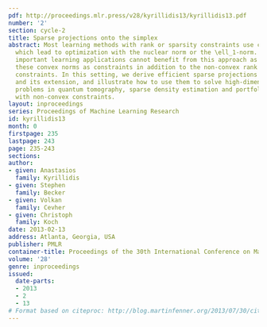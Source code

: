 ```yaml
---
pdf: http://proceedings.mlr.press/v28/kyrillidis13/kyrillidis13.pdf
number: '2'
section: cycle-2
title: Sparse projections onto the simplex
abstract: Most learning methods with rank or sparsity constraints use convex relaxations,
  which lead to optimization with the nuclear norm or the \ell_1-norm. However, several
  important learning applications cannot benefit from this approach as they feature
  these convex norms as constraints in addition to the non-convex rank and sparsity
  constraints. In this setting, we derive efficient sparse projections onto the simplex
  and its extension, and illustrate how to use them to solve high-dimensional learning
  problems in quantum tomography, sparse density estimation and portfolio selection
  with non-convex constraints.
layout: inproceedings
series: Proceedings of Machine Learning Research
id: kyrillidis13
month: 0
firstpage: 235
lastpage: 243
page: 235-243
sections: 
author:
- given: Anastasios
  family: Kyrillidis
- given: Stephen
  family: Becker
- given: Volkan
  family: Cevher
- given: Christoph
  family: Koch
date: 2013-02-13
address: Atlanta, Georgia, USA
publisher: PMLR
container-title: Proceedings of the 30th International Conference on Machine Learning
volume: '28'
genre: inproceedings
issued:
  date-parts:
  - 2013
  - 2
  - 13
# Format based on citeproc: http://blog.martinfenner.org/2013/07/30/citeproc-yaml-for-bibliographies/
---
```

